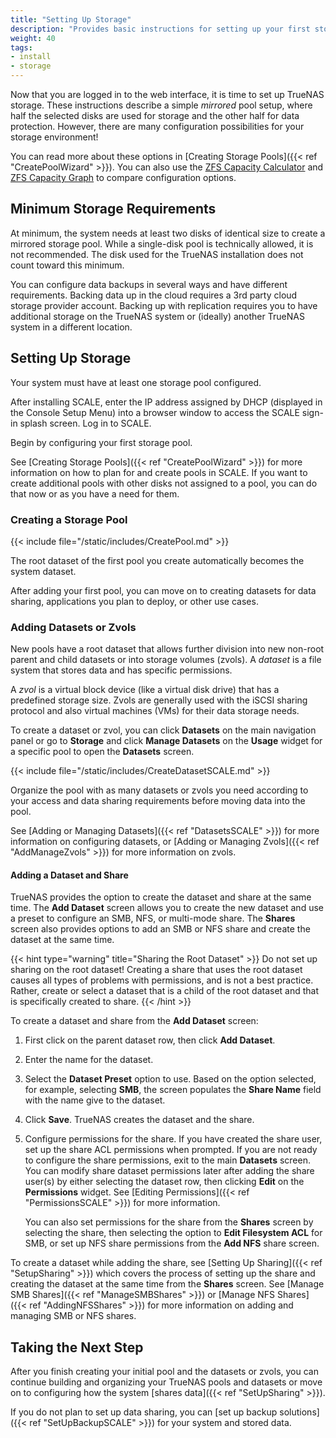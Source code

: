 ```yaml
---
title: "Setting Up Storage"
description: "Provides basic instructions for setting up your first storage pool and dataset or zvol."
weight: 40
tags:
- install
- storage
---
```


Now that you are logged in to the web interface, it is time to set up TrueNAS storage.
These instructions describe a simple *mirrored* pool setup, where half the selected disks are used for storage and the other half for data protection.
However, there are many configuration possibilities for your storage environment!

You can read more about these options in [Creating Storage Pools]({{< ref "CreatePoolWizard" >}}).
You can also use the [ZFS Capacity Calculator](https://www.truenas.com/docs/references/zfscapacitycalculator/) and [ZFS Capacity Graph](https://www.truenas.com/docs/references/zfscapacitygraph/) to compare configuration options.

## Minimum Storage Requirements
At minimum, the system needs at least two disks of identical size to create a mirrored storage pool.
While a single-disk pool is technically allowed, it is not recommended.
The disk used for the TrueNAS installation does not count toward this minimum.

You can configure data backups in several ways and have different requirements.
Backing data up in the cloud requires a 3rd party cloud storage provider account.
Backing up with replication requires you to have additional storage on the TrueNAS system or (ideally) another TrueNAS system in a different location.

## Setting Up Storage
Your system must have at least one storage pool configured.

After installing SCALE, enter the IP address assigned by DHCP (displayed in the Console Setup Menu) into a browser window to access the SCALE sign-in splash screen.
Log in to SCALE.

Begin by configuring your first storage pool.

See [Creating Storage Pools]({{< ref "CreatePoolWizard" >}}) for more information on how to plan for and create pools in SCALE.
If you want to create additional pools with other disks not assigned to a pool, you can do that now or as you have a need for them.

### Creating a Storage Pool
{{< include file="/static/includes/CreatePool.md" >}}

The root dataset of the first pool you create automatically becomes the system dataset.

After adding your first pool, you can move on to creating datasets for data sharing, applications you plan to deploy, or other use cases.

### Adding Datasets or Zvols
New pools have a root dataset that allows further division into new non-root parent and child datasets or into storage volumes (zvols).
A *dataset* is a file system that stores data and has specific permissions.

A *zvol* is a virtual block device (like a virtual disk drive) that has a predefined storage size.
Zvols are generally used with the iSCSI sharing protocol and also virtual machines (VMs) for their data storage needs.

To create a dataset or zvol, you can click **Datasets** on the main navigation panel or go to **Storage** and click **Manage Datasets** on the **Usage** widget for a specific pool to open the **Datasets** screen.

{{< include file="/static/includes/CreateDatasetSCALE.md" >}}

Organize the pool with as many datasets or zvols you need according to your access and data sharing requirements before moving data into the pool.

See [Adding or Managing Datasets]({{< ref "DatasetsSCALE" >}}) for more information on configuring datasets, or [Adding or Managing Zvols]({{< ref "AddManageZvols" >}}) for more information on zvols.

#### Adding a Dataset and Share
TrueNAS provides the option to create the dataset and share at the same time.
The **Add Dataset** screen allows you to create the new dataset and use a preset to configure an SMB, NFS, or multi-mode share.
The **Shares** screen also provides options to add an SMB or NFS share and create the dataset at the same time.

{{< hint type="warning" title="Sharing the Root Dataset" >}}
Do not set up sharing on the root dataset!
Creating a share that uses the root dataset causes all types of problems with permissions, and is not a best practice.
Rather, create or select a dataset that is a child of the root dataset and that is specifically created to share.
{{< /hint >}}

To create a dataset and share from the **Add Dataset** screen:

1. First click on the parent dataset row, then click **Add Dataset**.

2. Enter the name for the dataset.

3. Select the **Dataset Preset** option to use.
   Based on the option selected, for example, selecting **SMB**, the screen populates the **Share Name** field with the name give to the dataset.

4. Click **Save**. TrueNAS creates the dataset and the share.

5. Configure permissions for the share. If you have created the share user, set up the share ACL permissions when prompted.
   If you are not ready to configure the share permissions, exit to the main **Datasets** screen.
   You can modify share dataset permissions later after adding the share user(s) by either selecting the dataset row, then clicking **Edit** on the **Permissions** widget. See [Editing Permissions]({{< ref "PermissionsSCALE" >}}) for more information.
   
   You can also set permissions for the share from the **Shares** screen by selecting the share, then selecting the option to **Edit Filesystem ACL** for SMB, or set up NFS share permissions from the **Add NFS** share screen.

To create a dataset while adding the share, see [Setting Up Sharing]({{< ref "SetupSharing" >}}) which covers the process of setting up the share and creating the dataset at the same time from the **Shares** screen.
See [Manage SMB Shares]({{< ref "ManageSMBShares" >}}) or [Manage NFS Shares]({{< ref "AddingNFSShares" >}}) for more information on adding and managing SMB or NFS shares.

## Taking the Next Step
After you finish creating your initial pool and the datasets or zvols, you can continue building and organizing your TrueNAS pools and datasets or move on to configuring how the system [shares data]({{< ref "SetUpSharing" >}}).

If you do not plan to set up data sharing, you can [set up backup solutions]({{< ref "SetUpBackupSCALE" >}}) for your system and stored data.
